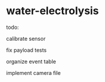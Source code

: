 # water-electrolysis

todo:

calibrate sensor

fix payload tests

organize event table

implement camera file
